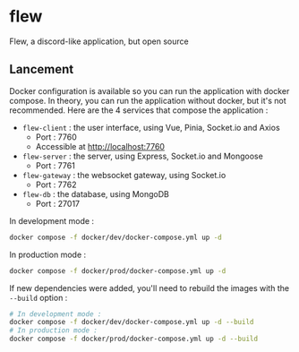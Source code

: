 # flew
Flew, a discord-like application, but open source

## Lancement

Docker configuration is available so you can run the application with docker compose.
In theory, you can run the application without docker, but it's not recommended.
Here are the 4 services that compose the application :
- `flew-client` : the user interface, using Vue, Pinia, Socket.io and Axios
    - Port : 7760
    - Accessible at [http://localhost:7760](http://localhost:7760)
- `flew-server` : the server, using Express, Socket.io and Mongoose
    - Port : 7761
- `flew-gateway` : the websocket gateway, using Socket.io
    - Port : 7762
- `flew-db` : the database, using MongoDB
    - Port : 27017

In development mode :
```bash
docker compose -f docker/dev/docker-compose.yml up -d
```

In production mode :
```bash
docker compose -f docker/prod/docker-compose.yml up -d
```

If new dependencies were added, you'll need to rebuild the images with the `--build` option :
```bash
# In development mode :
docker compose -f docker/dev/docker-compose.yml up -d --build
# In production mode :
docker compose -f docker/prod/docker-compose.yml up -d --build
```

